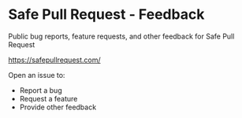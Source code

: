 # Safe Pull Request - Feedback
Public bug reports, feature requests, and other feedback for Safe Pull Request

https://safepullrequest.com/

Open an issue to:
* Report a bug
* Request a feature
* Provide other feedback
